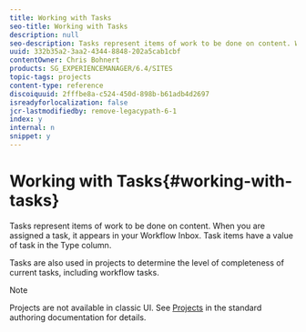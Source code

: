 ```yaml
---
title: Working with Tasks
seo-title: Working with Tasks
description: null
seo-description: Tasks represent items of work to be done on content. When you are assigned a task, it appears in your Workflow Inbox. Task items have a value of task in the Type column.
uuid: 332b35a2-3aa2-4344-8848-202a5cab1cbf
contentOwner: Chris Bohnert
products: SG_EXPERIENCEMANAGER/6.4/SITES
topic-tags: projects
content-type: reference
discoiquuid: 2fffbe8a-c524-450d-898b-b61adb4d2697
isreadyforlocalization: false
jcr-lastmodifiedby: remove-legacypath-6-1
index: y
internal: n
snippet: y
---
```


# Working with Tasks{#working-with-tasks}

Tasks represent items of work to be done on content. When you are assigned a task, it appears in your Workflow Inbox. Task items have a value of task in the Type column.

Tasks are also used in projects to determine the level of completeness of current tasks, including workflow tasks.

>[!NOTE]
>
>Projects are not available in classic UI. See [Projects](../../authoring/using/projects.md) in the standard authoring documentation for details.

